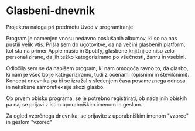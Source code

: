 # Glasbeni-dnevnik

Projektna naloga pri predmetu Uvod v programiranje

Program je namenjen vnosu nedavno poslušanih albumov, ki so na nas pustili velik vtis. Prišla sem do ugotovitve, da na večini glasbenih platform, kot sta na primer Apple music in Spotify, glasbene knjižnjice niso zelo personalizirane, da jih težko kategoriziramo po všečnosti, žanru in vsebini.

Odločila sem se da napišem program, ki nam omogoča ravno to, da glasbo, ki nam je všeč bolje kategoriziramo, tudi z ocenami (opisnimi in številčnimi). Koncept dnevnika pa bi se izražal s sledenjem časa posameznega odnosa in nekakšne samorefleksije skozi glasbo.

Ob prvem obisku programa, se je potrebno registrirati, ob nadaljnih obiskih pa naj se prijavi z istim uporabniškim imenom in geslom.

Za ogled vzorčnega dnevnika, se prijavite z uporabniškim imenom "vzorec" in geslom "vzorec"